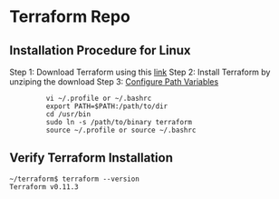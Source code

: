 # Terraform Repo

## Installation Procedure for Linux

Step 1: Download Terraform using this [link](https://www.terraform.io/downloads.html)
Step 2: Install Terraform by unziping the download
Step 3: [Configure Path Variables](https://stackoverflow.com/questions/14637979/how-to-permanently-set-path-on-linux-unix)
```
         vi ~/.profile or ~/.bashrc
         export PATH=$PATH:/path/to/dir
         cd /usr/bin
         sudo ln -s /path/to/binary terraform
         source ~/.profile or source ~/.bashrc
```


## Verify Terraform Installation

```
~/terraform$ terraform --version
Terraform v0.11.3
```
